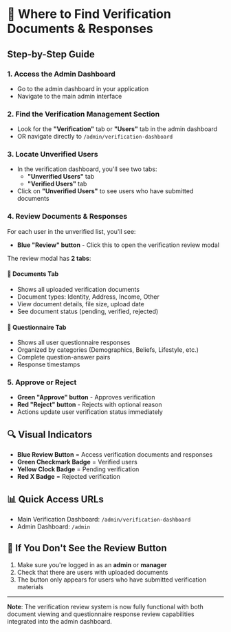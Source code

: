 # 📍 Where to Find Verification Documents & Responses

## Step-by-Step Guide

### 1. **Access the Admin Dashboard**
   - Go to the admin dashboard in your application
   - Navigate to the main admin interface

### 2. **Find the Verification Management Section**
   - Look for the **"Verification"** tab or **"Users"** tab in the admin dashboard
   - OR navigate directly to `/admin/verification-dashboard` 

### 3. **Locate Unverified Users**
   - In the verification dashboard, you'll see two tabs:
     - **"Unverified Users"** tab 
     - **"Verified Users"** tab
   - Click on **"Unverified Users"** to see users who have submitted documents

### 4. **Review Documents & Responses**
   For each user in the unverified list, you'll see:
   - **Blue "Review" button** - Click this to open the verification review modal
   
   The review modal has **2 tabs**:
   
   #### **📄 Documents Tab**
   - Shows all uploaded verification documents
   - Document types: Identity, Address, Income, Other
   - View document details, file size, upload date
   - See document status (pending, verified, rejected)
   
   #### **📝 Questionnaire Tab** 
   - Shows all user questionnaire responses
   - Organized by categories (Demographics, Beliefs, Lifestyle, etc.)
   - Complete question-answer pairs
   - Response timestamps

### 5. **Approve or Reject**
   - **Green "Approve" button** - Approves verification
   - **Red "Reject" button** - Rejects with optional reason
   - Actions update user verification status immediately

## 🔍 Visual Indicators

- **Blue Review Button** = Access verification documents and responses
- **Green Checkmark Badge** = Verified users
- **Yellow Clock Badge** = Pending verification  
- **Red X Badge** = Rejected verification

## 📊 Quick Access URLs

- Main Verification Dashboard: `/admin/verification-dashboard`
- Admin Dashboard: `/admin`

## 🚨 If You Don't See the Review Button

1. Make sure you're logged in as an **admin** or **manager**
2. Check that there are users with uploaded documents
3. The button only appears for users who have submitted verification materials

---

**Note**: The verification review system is now fully functional with both document viewing and questionnaire response review capabilities integrated into the admin dashboard.
